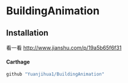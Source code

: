# BuildingAnimation
## Installation

看一看 http://www.jianshu.com/p/19a5b65f6f31

#### Carthage

```ruby
github "Yuanjihua1/BuildingAnimation"
```

